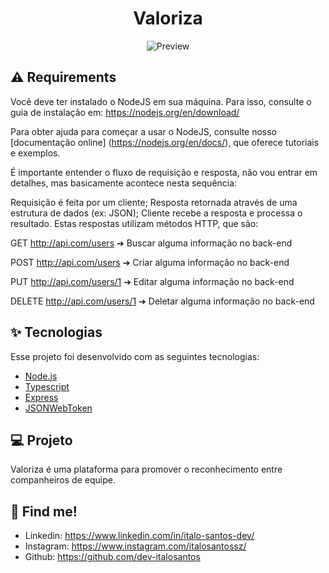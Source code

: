 <h1 align="center">Valoriza</h1>

<p align="center">
  <img alt="Preview" src="https://raw.githubusercontent.com/rocketseat-education/nlw-06-nodejs/master/.github/preview.png">
</p>

## ⚠️ Requirements

Você deve ter instalado o NodeJS em sua máquina. Para isso, consulte o guia de instalação em: https://nodejs.org/en/download/

Para obter ajuda para começar a usar o NodeJS, consulte nosso
[documentação online] (https://nodejs.org/en/docs/), que oferece tutoriais e exemplos.

É importante entender o fluxo de requisição e resposta, não vou entrar em detalhes, mas basicamente acontece nesta sequência:

Requisição é feita por um cliente;
Resposta retornada através de uma estrutura de dados (ex: JSON);
Cliente recebe a resposta e processa o resultado.
Estas respostas utilizam métodos HTTP, que são:

GET  http://api.com/users
➔ Buscar alguma informação no back-end

POST  http://api.com/users
➔ Criar alguma informação no back-end

PUT  http://api.com/users/1
➔ Editar alguma informação no back-end

DELETE  http://api.com/users/1
➔ Deletar alguma informação no back-end

## ✨ Tecnologias

Esse projeto foi desenvolvido com as seguintes tecnologias:

- [Node.js](https://nodejs.org/en/)
- [Typescript](https://www.typescriptlang.org/)
- [Express](https://expressjs.com/pt-br/)
- [JSONWebToken](https://github.com/auth0/node-jsonwebtoken#readme)

## 💻 Projeto

Valoriza é uma plataforma para promover o reconhecimento entre companheiros de equipe.

## 🔗 Find me!
- Linkedin: https://www.linkedin.com/in/italo-santos-dev/
- Instagram: https://www.instagram.com/italosantossz/
- Github: https://github.com/dev-italosantos
